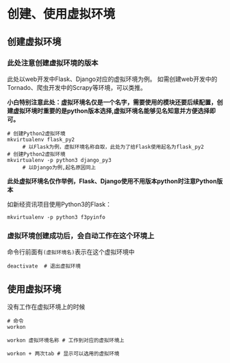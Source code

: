 # 创建、使用虚拟环境

## 创建虚拟环境

### 此处注意创建虚拟环境的版本

此处以web开发中Flask、Django对应的虚拟环境为例。 如需创建web开发中的Tornado、爬虫开发中的Scrapy等环境，可以类推。

**小白特别注意此处：虚拟环境名仅是一个名字，需要使用的模块还要后续配置，创建虚拟环境时重要的是python版本选择,虚拟环境名能够见名知意并方便选择即可。**

```text
# 创建Python2虚拟环境
mkvirtualenv flask_py2
     # 以Flask为例，虚拟环境名称自取，此处为了给Flask使用起名为flask_py2
# 创建Python2虚拟环境
mkvirtualenv -p python3 django_py3
     # 以Django为例,起名原因同上
```

**此处虚拟环境名仅作举例，Flask、Django使用不用版本python时注意Python版本**

如新经资讯项目使用Python3的Flask：

```text
mkvirtualenv -p python3 f3pyinfo
```

### 虚拟环境创建成功后，会自动工作在这个环境上

命令行前面有`(虚拟环境名)`表示在这个虚拟环境中

```text
deactivate  # 退出虚拟环境
```

## 使用虚拟环境

没有工作在虚拟环境上的时候

```text
# 命令
workon
```

`workon 虚拟环境名称 # 工作到对应的虚拟环境上`

`workon + 两次tab # 显示可以选用的虚拟环境`


